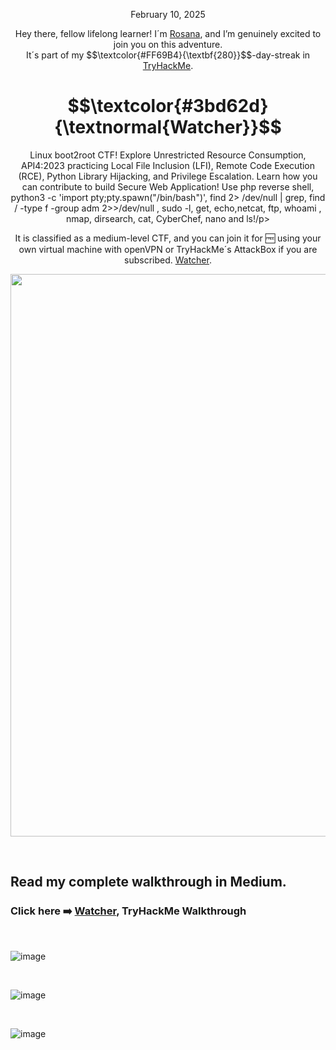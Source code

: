 <p align="center">February 10, 2025</p>
<p align="center">Hey there, fellow lifelong learner! I´m <a href="https://www.linkedin.com/in/rosanafssantos/">Rosana</a>, and I’m genuinely excited to join you on this adventure.<br>
It´s part of my $$\textcolor{#FF69B4}{\textbf{280}}$$-day-streak in  <a href="https://tryhackme.com">TryHackMe</a>.</p>

<h1 align="center">
  $$\textcolor{#3bd62d}{\textnormal{Watcher}}$$
</h1>
<p align="center">Linux boot2root CTF! Explore Unrestricted Resource Consumption, API4:2023 practicing Local File Inclusion (LFI), Remote Code Execution (RCE), Python Library Hijacking, and Privilege Escalation. Learn how you can contribute to build Secure Web Application! Use php reverse shell, python3 -c 'import pty;pty.spawn("/bin/bash")', find 2> /dev/null | grep, find / -type f -group adm 2>>/dev/null , sudo -l, get, echo,netcat, ftp, whoami , nmap, dirsearch, cat, CyberChef, nano and ls!/p>
<p align="center">It is classified as a medium-level CTF, and you can join it for 🆓 using your own virtual machine with openVPN or TryHackMe´s AttackBox if you are subscribed. <a href="https://tryhackme.com/room/watcher">Watcher</a>.</p>
                                                              
<p align="center">
  <img width="900px" src="https://github.com/user-attachments/assets/c1a98ba7-fed9-4821-bb03-c76ffaf7dd88">
</p>

<br>

<h2>Read my complete walkthrough in Medium.</h2>

<h3 align="left"> Click here ➡️  <a href="">Watcher</a>, TryHackMe Walkthrough</h3>

<br>

![image](https://github.com/user-attachments/assets/c37ceb6c-32f6-4102-b6e8-c86f271fd11c)



<br>

![image](https://github.com/user-attachments/assets/f271e988-cd87-42f9-8cf2-8256e93777ed)


<br>

![image](https://github.com/user-attachments/assets/69076d63-6bdd-4e66-895d-d5f401f4e522)


